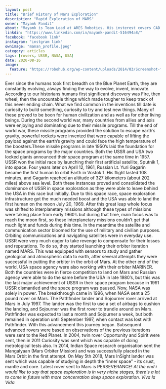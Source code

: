 ```yaml
---
layout: post
title: "Brief History of Mars Exploration"
description: "Rapid Exploration of MARS"
owner: "Mayank Pandit"
about: "Mayank is Team Lead at ARES Robotics. His insterest covers CAD and CAM designs and Suspesnion system. He is also learning ROS and openCV for obstacle detection."
linkdin: "https://www.linkedin.com/in/mayank-pandit-516494a8/"
facebook: "facebook link"
instagram: "instgram link"
ownimage: "manan_profile.jpeg"
category: articles
tags: [rovers, USSR, NASA, USA]
date: 2020-08-16
image:
  feature: "https://robohub.org/wp-content/uploads/2014/03/Screenshot-from-2014-03-14-07_34_30.png"
---
```


Ever since the humans took first breadth on the Blue Planet Earth, they are constantly evolving, always finding the way to evolve, invent, innovate. According to our historians humans first significant discovery was Fire, then wheel, then the uncountable things which made tougher to keep track of this never ending chain. What we find common in the inventions till date is curiosity to build something, curiosity to try and test new things. Many of these proved to be boon for human civilization and as well as for other living beings. During the second world war, many countries from allies and axis were enjoying and dominating due to their missile programs. Till the end of world war, these missile programs provided the solution to escape earth’s gravity, powerful rockets were invented that were capable of lifting the payload against the earth’s gravity and could face the high temperature of the boosters.These missile programs in late 1950’s laid the foundation for the space programs by the major countries. Both the USSR and USA two locked giants announced their space program at the same time in 1957. USSR won the initial race by launching their first artificial satellite, Sputnik 1, into space. Four years later on April 12, 1961, Russian Lt. Yuri Gagarin became the first human to orbit Earth in Vostok 1. His flight lasted 108 minutes, and Gagarin reached an altitude of 327 kilometers (about 202 miles) above sea level. Both these instances proved and consolidated the dominance of USSR in space exploration as they were able to leave behind the USA in this race but initially. Due to this space race, space exploration infrastructure got the much needed boost and the USA was able to land the first human on the moon July 20, 1969. After this great leap whole focus was shifted to interplanetary missions although these types of missions were taking place from early 1960’s but during that time, main focus was to reach the moon first, so these interplanetary missions couldn’t get that much light and funds during this time. In the meantime the satellite and communication sector bloomed for the use of military and civilian purposes. Orbiting communications and navigating satellites were in everyday use. USSR were very much eager to take revenge to compensate for their losses and reputations. To do so, they started launching their orbiter iteration named MARS. This was equipped with sensors to study and gather geological and atmospheric data to earth, after several attempts they were successful in putting the orbiter in the orbit of Mars. At the other end of the world, USA space agency were also working with their orbiter MARINER. Both the countries were in fierce competition to land on Mars and Russian agency were able to do the same before the USA in late 1980’s, but this was the last major achievement of USSR in their space program because in 1991 USSR dismantled and the space program was paused. Now, NASA was solely in power. The breakthrough came in 1996, when NASA sent a 25 pound rover on Mars. The Pathfinder lander and Sojourner rover arrived at Mars in July 1997. The lander was the first to use a set of airbags to cushion the landing, and Sojourner was the first rover to trundle around on Mars. Pathfinder was expected to last a month and Sojourner a week, but both remained in operation until September 1997, when contact was lost with Pathfinder. With this advancement this journey began. Subsequent advanced rovers were based on observations of the previous iterations were sent to the Red Planet. In 2004, twin rover Opportunity and Spirit were sent, then in 2011 Curiosity was sent which was capable of doing metrological tests also. In 2014, Indian Space research organisation sent the Mangalyaan (Mars Orbiter Mission) and was successfully placed in the Mars Orbit in the first attempt. On May 5th 2018, Mars InSight lander was sent which was capable of studying in depth the “inner space” - its crust, mantle and core. Latest rover sent to Mars is PERSEVERANCE!
*At the end i would like to say that space exploration is in very niche stages, there's a lot to come in future with more concenration deep space exploration.*
*Viva la Vida*


